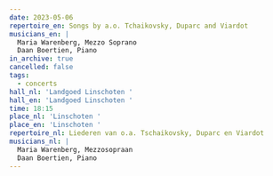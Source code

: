 ```yaml
---
date: 2023-05-06
repertoire_en: Songs by a.o. Tchaikovsky, Duparc and Viardot
musicians_en: |
  Maria Warenberg, Mezzo Soprano
  Daan Boertien, Piano 
in_archive: true
cancelled: false
tags:
  - concerts
hall_nl: 'Landgoed Linschoten '
hall_en: 'Landgoed Linschoten '
time: 18:15
place_nl: 'Linschoten '
place_en: 'Linschoten '
repertoire_nl: Liederen van o.a. Tschaikovsky, Duparc en Viardot
musicians_nl: |
  Maria Warenberg, Mezzosopraan
  Daan Boertien, Piano
---
```

